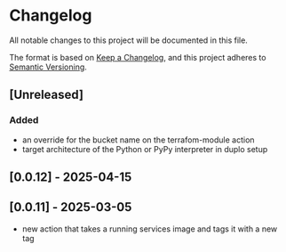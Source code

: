 # Changelog

All notable changes to this project will be documented in this file.

The format is based on [Keep a Changelog](https://keepachangelog.com/en/1.1.0/),
and this project adheres to
[Semantic Versioning](https://semver.org/spec/v2.0.0.html).

## [Unreleased]

### Added  

- an override for the bucket name on the terrafom-module action
- target architecture of the Python or PyPy interpreter in duplo setup

## [0.0.12] - 2025-04-15

## [0.0.11] - 2025-03-05

- new action that takes a running services image and tags it with a new tag
